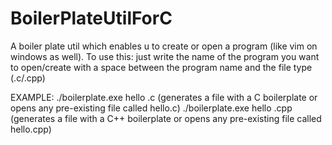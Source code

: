 # BoilerPlateUtilForC
A boiler plate util which enables u to create or open a program (like vim on windows as well).
To use this: just write the name of the program you want to open/create with a space between the program name and the file type (.c/.cpp)

EXAMPLE:
./boilerplate.exe hello .c
(generates a file with a C boilerplate or opens any pre-existing file called hello.c)
./boilerplate.exe hello .cpp 
(generates a file with a C++ boilerplate or opens any pre-existing file called hello.cpp)
